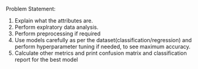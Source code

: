 Problem Statement:
1. Explain what the attributes are.
2. Perform explratory data analysis.
3. Perform preprocessing if required
4. Use models carefully as per the dataset(classification/regression) and perform hyperparameter tuning if needed, to see maximum accuracy.
5. Calculate other metrics and print confusion matrix and classification report for the best model
